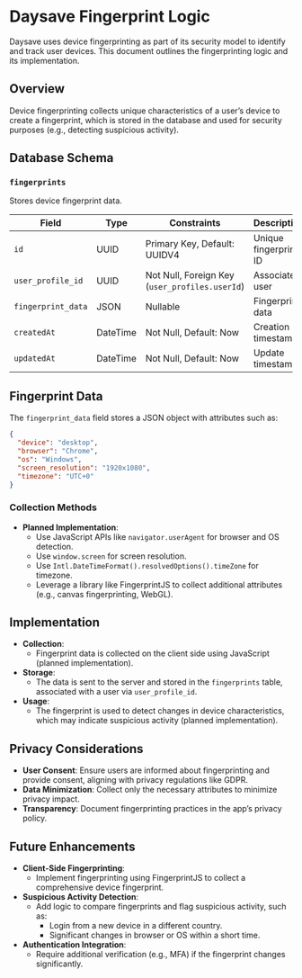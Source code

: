 # Daysave Fingerprint Logic

Daysave uses device fingerprinting as part of its security model to identify and track user devices. This document outlines the fingerprinting logic and its implementation.

## Overview

Device fingerprinting collects unique characteristics of a user’s device to create a fingerprint, which is stored in the database and used for security purposes (e.g., detecting suspicious activity).

## Database Schema

### `fingerprints`
Stores device fingerprint data.

| Field            | Type     | Constraints               | Description         |
|------------------|----------|---------------------------|---------------------|
| `id`             | UUID     | Primary Key, Default: UUIDV4 | Unique fingerprint ID |
| `user_profile_id`| UUID     | Not Null, Foreign Key (`user_profiles.userId`) | Associated user |
| `fingerprint_data`| JSON    | Nullable                  | Fingerprint data   |
| `createdAt`      | DateTime | Not Null, Default: Now    | Creation timestamp |
| `updatedAt`      | DateTime | Not Null, Default: Now    | Update timestamp   |

## Fingerprint Data

The `fingerprint_data` field stores a JSON object with attributes such as:

```json
{
  "device": "desktop",
  "browser": "Chrome",
  "os": "Windows",
  "screen_resolution": "1920x1080",
  "timezone": "UTC+0"
}
```

### Collection Methods
- **Planned Implementation**:
  - Use JavaScript APIs like `navigator.userAgent` for browser and OS detection.
  - Use `window.screen` for screen resolution.
  - Use `Intl.DateTimeFormat().resolvedOptions().timeZone` for timezone.
  - Leverage a library like FingerprintJS to collect additional attributes (e.g., canvas fingerprinting, WebGL).

## Implementation

- **Collection**:
  - Fingerprint data is collected on the client side using JavaScript (planned implementation).
- **Storage**:
  - The data is sent to the server and stored in the `fingerprints` table, associated with a user via `user_profile_id`.
- **Usage**:
  - The fingerprint is used to detect changes in device characteristics, which may indicate suspicious activity (planned implementation).

## Privacy Considerations

- **User Consent**: Ensure users are informed about fingerprinting and provide consent, aligning with privacy regulations like GDPR.
- **Data Minimization**: Collect only the necessary attributes to minimize privacy impact.
- **Transparency**: Document fingerprinting practices in the app’s privacy policy.

## Future Enhancements

- **Client-Side Fingerprinting**:
  - Implement fingerprinting using FingerprintJS to collect a comprehensive device fingerprint.
- **Suspicious Activity Detection**:
  - Add logic to compare fingerprints and flag suspicious activity, such as:
    - Login from a new device in a different country.
    - Significant changes in browser or OS within a short time.
- **Authentication Integration**:
  - Require additional verification (e.g., MFA) if the fingerprint changes significantly.